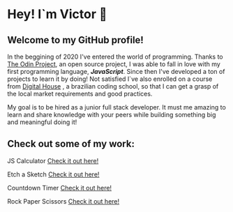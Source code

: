 # Hey! I`m Victor 👋

## Welcome to my GitHub profile!

In the beggining of 2020 I've entered the world of programming. Thanks to [The Odin Project](theodinproject.com/home), an open source project, I was able to fall in love with my first programming language, **_JavaScript_**. Since then I've developed a ton of projects to learn it by doing! Not satisfied I`ve also enrolled on a course from [Digital House](https://www.digitalhouse.com/) , a brazilian coding school, so that I can get a grasp of the local market requirements and good practices.

My goal is to be hired as a junior full stack developer. It must me amazing to learn and share knowledge with your peers while building something big and meaningful doing it!

## Check out some of my work:


JS Calculator [Check it out here!](https://github.com/vhforbes/theCalculator)

Etch a Sketch [Check it out here!](https://github.com/vhforbes/etchASketch)

Countdown Timer [Check it out here!](https://github.com/vhforbes/countdownTimer)

Rock Paper Scissors [Check it out here!](https://github.com/vhforbes/rockPaperScissors)
